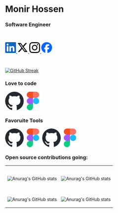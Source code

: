 # Monir Hossen
### Software Engineer


<br>
<div Style="display:flex">

<a href="https://www.linkedin.com/in/swemonir/"> <img src="Assets/Linkedin.svg" alt="" height="35px" width="auto"> </a>
<a href="https://x.com/SWE_Monir"> <img src="Assets/x.svg" alt="" height="35px" width="auto"> </a>
<a href="https://www.instagram.com/swe.monir/"> <img src="Assets/Instagram.svg" alt="" height="35px" width="auto"> </a>
<a href="https://www.facebook.com/SWE.Mr.Monir"> <img src="Assets/Facebook.svg" alt="" height="35px" width="auto"> </a>

</div>
<br>

[![GitHub Streak](https://github-readme-streak-stats.herokuapp.com?user=SWE-Monir&theme=meta-dark&border_radius=4)](https://git.io/streak-stats)
### Love to code

<div Style="display:flex">
<img alt="" height="60px" width="auto" src="Assets/Tools/Github.svg"/>
<img alt="" height="60px" width="auto" src="Assets/Tools/Figma.svg"/>

</div>

### Favoruite Tools

<div Style="display:flex">
<img alt="" height="60px" width="auto" src="Assets/Tools/Github.svg"/>
<img alt="" height="60px" width="auto" src="Assets/Tools/Figma.svg"/>
<img alt="" height="60px" width="auto" src="Assets/Tools/Github.svg"/>
<img alt="" height="60px" width="auto" src="Assets/Tools/Figma.svg"/>

</div>

### Open source contributions going:

<table>
<tbody>

<tr>
<td>
<br>
<div style="cursor: pointer" href="https://github.com/SWE-Monir/SWE-Monir">

![Anurag's GitHub stats](https://github-readme-stats.vercel.app/api?username=SWE-Monir&show_icons=true&theme=transparent)

</div>
</td>

<td>
<br>
<div style="cursor: pointer" href="https://github.com/SWE-Monir/SWE-Monir">

![Anurag's GitHub stats](https://github-readme-stats.vercel.app/api?username=SWE-Monir&show_icons=true&theme=transparent)

</div>
</td>
</tr>

<tr>
<td>
<br>
<div style="cursor: pointer" href="https://github.com/SWE-Monir/SWE-Monir">

![Anurag's GitHub stats](https://github-readme-stats.vercel.app/api?username=SWE-Monir&show_icons=true&theme=transparent)

</div>


</td>

<td>
<br>
<div style="cursor: pointer" href="https://github.com/SWE-Monir/SWE-Monir">

![Anurag's GitHub stats](https://github-readme-stats.vercel.app/api?username=SWE-Monir&show_icons=true&theme=transparent)

</div>
</td>
</tr>




</tbody>

</table>




